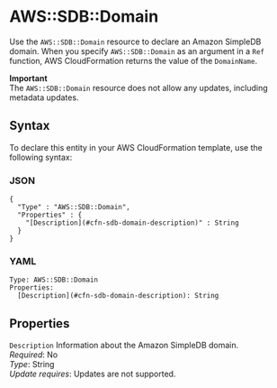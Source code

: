 # AWS::SDB::Domain<a name="aws-properties-simpledb"></a>

Use the `AWS::SDB::Domain` resource to declare an Amazon SimpleDB domain\. When you specify `AWS::SDB::Domain` as an argument in a `Ref` function, AWS CloudFormation returns the value of the `DomainName`\.

**Important**  
The `AWS::SDB::Domain` resource does not allow any updates, including metadata updates\.

## Syntax<a name="aws-resource-sdb-domain-syntax"></a>

To declare this entity in your AWS CloudFormation template, use the following syntax:

### JSON<a name="aws-resource-sdb-domain-syntax.json"></a>

```
{
  "Type" : "AWS::SDB::Domain",
  "Properties" : {
    "[Description](#cfn-sdb-domain-description)" : String
  }
}
```

### YAML<a name="aws-resource-sdb-domain-syntax.yaml"></a>

```
Type: AWS::SDB::Domain
Properties: 
  [Description](#cfn-sdb-domain-description): String
```

## Properties<a name="w13ab1c21c10d219c13b9"></a>

`Description`  <a name="cfn-sdb-domain-description"></a>
Information about the Amazon SimpleDB domain\.  
*Required*: No  
*Type*: String  
*Update requires*: Updates are not supported\.